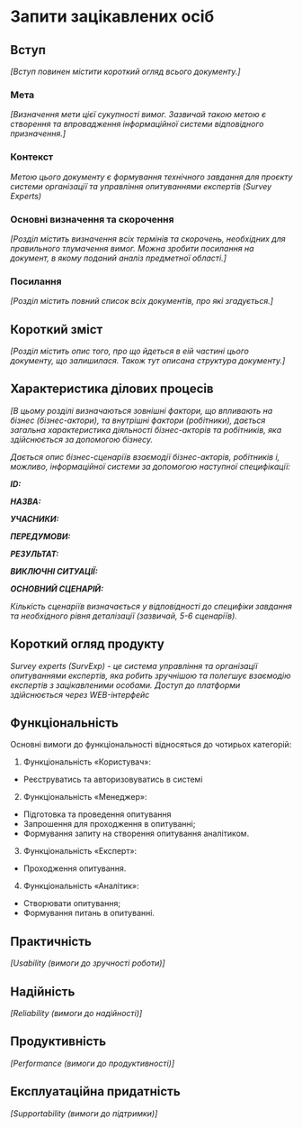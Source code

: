 # Запити зацікавлених осіб

## Вступ

*[Вступ повинен містити короткий огляд всього документу.]*

### Мета

*[Визначення мети цієї сукупності вимог. Зазвичай такою метою є створення та впровадження
 інформаційної системи відповідного призначення.]*

### Контекст

*Метою цього документу є формування технічного завдання для проєкту системи організації та управління опитуваннями експертів (Survey Experts)*


### Основні визначення та скорочення

*[Розділ містить визначення всіх термінів та скорочень, необхідних для правильного
тлумачення вимог. Можна зробити посилання на документ, в якому поданий аналіз предметної області.]*


### Посилання

*[Розділ містить повний список всіх документів, про які згадується.]*


## Короткий зміст

*[Розділ містить опис того, про що йдеться в еій частині цього документу, що залишилася.
Також тут описана структура документу.]*

## Характеристика ділових процесів

*[В цьому розділі визначаються зовнішні фактори, що впливають на бізнес (бізнес-актори),
та внутрішні фактори (робітники), дається загальна характеристика діяльності бізнес-акторів
та робітників, яка здійснюється за допомогою бізнесу.*

*Дається опис бізнес-сценаріїв взаємодії бізнес-акторів, робітників і, можливо, інформаційної системи за допомогою наступної
специфікації:*


***ID:***

***НАЗВА:***

***УЧАСНИКИ:***

***ПЕРЕДУМОВИ:***

***РЕЗУЛЬТАТ:***

***ВИКЛЮЧНІ СИТУАЦІЇ:***

***ОСНОВНИЙ СЦЕНАРІЙ:***

*Кількість сценаріїв визначається у відповідності до специфіки завдання та необхідного
рівня деталізації (зазвичай, 5-6 сценаріїв).*

## Короткий огляд продукту

*Survey experts (SurvExp) - це система управління та організації опитуваннями експертів, яка робить зручнішою та полегшує взаємодію експертів з зацікавленими особами. Доступ до платформи здійснюється через WEB-інтерфейс*

## Функціональність

Основні вимоги до функціональності відносяться до чотирьох категорій:  

1. Функціональність «Користувач»:  
- Реєструватись та авторизовуватись в системі 

2. Функціональність «Менеджер»: 
  - Підготовка та проведення опитування
  - Запрошення для проходження в опитуванні;
  - Формування запиту на створення опитування аналітиком.  

3. Функціональність «Експерт»:  
- Проходження опитування.  

4. Функціональність «Аналітик»:
- Створювати опитування;  
- Формування питань в опитуванні.

## Практичність

*[Usability (вимоги до зручності роботи)]*

## Надійність

*[Reliability (вимоги до надійності)]*

## Продуктивність

*[Performance (вимоги до продуктивності)]*

## Експлуатаційна придатність

*[Supportability (вимоги до підтримки)]*

